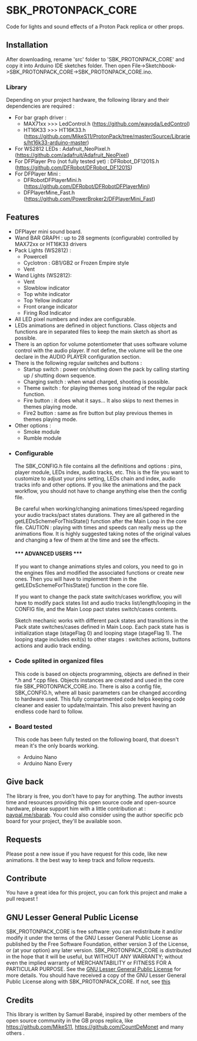 # SBK_PROTONPACK_CORE
Code for lights and sound effects of a Proton Pack replica or other props.

## Installation

After downloading, rename 'src' folder to 'SBK_PROTONPACK_CORE' and copy it into Arduino IDE sketches folder. Then open File->Sketchbook->SBK_PROTONPACK_CORE->SBK_PROTONPACK_CORE.ino.

### Library

Depending on your project hardware, the following library and their dependencies are required :

- For bar graph driver :
    -  MAX71xx >>>   LedControl.h (https://github.com/wayoda/LedControl)
    -  HT16K33 >>>   HT16K33.h (https://github.com/MikeS11/ProtonPack/tree/master/Source/Libraries/ht16k33-arduino-master)
- For WS2812 LEDs :       Adafruit_NeoPixel.h (https://github.com/adafruit/Adafruit_NeoPixel)
- For DFPlayer Pro (not fully tested yet) : DFRobot_DF1201S.h (https://github.com/DFRobot/DFRobot_DF1201S)
- For DFPlayer Mini :
    - DFRobotDFPlayerMini.h (https://github.com/DFRobot/DFRobotDFPlayerMini)
    - DFPlayerMine_Fast.h (https://github.com/PowerBroker2/DFPlayerMini_Fast)


## Features

 *    DFPlayer mini sound board.
 *    Wand BAR GRAPH : up to 28 segments (configurable) controlled by MAX72xx or HT16K33 drivers
 *    Pack Lights (WS2812) :
         *  Powercell
         *  Cyclotron : GB1/GB2 or Frozen Empire style
         *  Vent  
 *    Wand Lights (WS2812):
         *    Vent
         *    Slowblow indicator
         *    Top white indicator
         *    Top Yellow indicator
         *    Front orange indicator
         *    Firing Rod Indicator
 *    All LED pixel numbers and index are configurable.       
 *    LEDs animations are defined in object functions. Class objects and functions are in separated files to keep the main sketch as short as possible.
 *    There is an option for volume potentiometer that uses software volume control with the audio player. If not define, the volume will be the one declare in the AUDIO PLAYER configuration section.
 *    There is the following regular switches and buttons :
      -    Startup switch : power on/shutting down the pack by calling starting up / shutting down sequence.
      -    Charging switch :    when wnad charged, shooting is possible.
      -    Theme switch :    for playing themes song instead of the regular pack function.
      -    Fire button :    it does what it says... It also skips to next themes in themes playing mode.
      -    Fire2 button :    same as fire button but play previous themes in themes playing mode.
 *    Other options :
         -    Smoke module
         -    Rumble module


- ### Configurable

  The SBK_CONFIG.h file contains all the definitions and options : pins, player module, LEDs index, audio tracks, etc. This is the file you want to customize to adjust your pins setting, LEDs chain and index, audio tracks info and other options. If you like the animations and the pack workflow, you should not have to change anything else then the config file.

  Be careful when working/changing animations times/speed regarding your audio tracks/pact states durations. They are all gathered in the getLEDsSchemeForThisState() function after the Main Loop in the core file. CAUTION : playing with times and speeds can really mess up the animations flow. It is highly suggested taking notes of the original values and changing a few of them at the time and see the effects.

  #### *** ADVANCED USERS ***
  
  If you want to change animations styles and colors, you need to go in the engines files and modified the associated functions or create new ones. Then you will have to implement them in the getLEDsSchemeForThisState() function in the core file.

  If you want to change the pack state switch/cases workflow, you will have to modify pack states list and audio tracks list/length/looping in the CONFIG file, and the Main Loop pact states switch/cases contents.

  Sketch mechanic works with different pack states and transitions in the Pack state switches/cases defined in Main Loop. Each pack state has is initialization stage (stageFlag 0) and looping stage (stageFlag 1). The looping stage includes exit(s) to other stages : switches actions, buttons actions and audio track ending.


- ### Code splited in organized files  

  This code is based on objects programming, objects are defined in their *.h and *.cpp files. Objects instances are created and used in the core file SBK_PROTONPACK_CORE.ino. There is also a config file, SBK_CONFIG.h, where all basic parameters can be changed according to hardware used. This fully compartmented code helps keeping code cleaner and easier to update/maintain. This also prevent having an endless code hard to follow.

  
- ### Board tested

  This code has been fully tested on the following board, that doesn't mean it's the only boards working.

  - Arduino Nano
  - Arduino Nano Every
 
    
## Give back

The library is free, you don’t have to pay for anything. The author invests time and resources providing this open source code and open-source hardware, please support him with a little contribution at : [paypal.me/sbarab](https://www.paypal.com/paypalme/sbarab). 
You could also consider using the author specific pcb board for your project, they'll be available soon.

## Requests

Please post a new issue if you have request for this code, like new animations. It the best way to keep track and follow requests.

## Contribute

You have a great idea for this project, you can fork this project and make a pull request !

## GNU Lesser General Public License

SBK_PROTONPACK_CORE is free software: you can redistribute it and/or  modify it under the terms of the GNU Lesser General Public License as published by the Free Software Foundation, either version 3 of the License, or (at your option) any later version.
SBK_PROTONPACK_CORE is distributed in the hope that it will be useful, but WITHOUT ANY WARRANTY; without even the implied warranty of MERCHANTABILITY or FITNESS FOR A PARTICULAR PURPOSE. See the [GNU Lesser General Public License](https://www.gnu.org/licenses/lgpl-3.0.en.html) for more details.
You should have received a copy of the GNU Lesser General Public License along with SBK_PROTONPACK_CORE.  If not, see [this](https://www.gnu.org/licenses/)

## Credits

This library is written by Samuel Barabé, inspired by other members of the open source community in the GB props replica, like https://github.com/MikeS11, https://github.com/CountDeMonet and many others .


